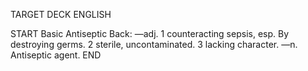 TARGET DECK
ENGLISH

START
Basic
Antiseptic
Back: —adj. 1 counteracting sepsis, esp. By destroying germs. 2 sterile, uncontaminated. 3 lacking character. —n. Antiseptic agent.
END
